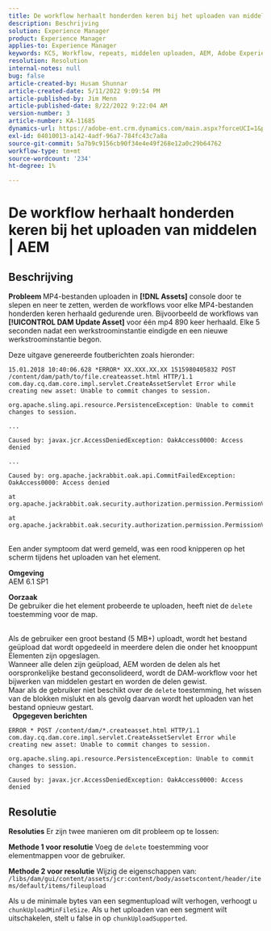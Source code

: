 ```yaml
---
title: De workflow herhaalt honderden keren bij het uploaden van middelen | AEM
description: Beschrijving
solution: Experience Manager
product: Experience Manager
applies-to: Experience Manager
keywords: KCS, Workflow, repeats, middelen uploaden, AEM, Adobe Experience Manager, 6.1
resolution: Resolution
internal-notes: null
bug: false
article-created-by: Husam Shunnar
article-created-date: 5/11/2022 9:09:54 PM
article-published-by: Jim Menn
article-published-date: 8/22/2022 9:22:04 AM
version-number: 3
article-number: KA-11685
dynamics-url: https://adobe-ent.crm.dynamics.com/main.aspx?forceUCI=1&pagetype=entityrecord&etn=knowledgearticle&id=b13e57af-6ed1-ec11-a7b5-00224809c399
exl-id: 04010013-a142-4adf-96a7-784fc43c7a8a
source-git-commit: 5a7b9c9156cb90f34e4e49f268e12a0c29b64762
workflow-type: tm+mt
source-wordcount: '234'
ht-degree: 1%

---
```


# De workflow herhaalt honderden keren bij het uploaden van middelen | AEM

## Beschrijving


<b>Probleem </b>
MP4-bestanden uploaden in <b>[!DNL Assets]</b> console door te slepen en neer te zetten, werden de workflows voor elke MP4-bestanden honderden keren herhaald gedurende uren.
Bijvoorbeeld de workflows van <b>[!UICONTROL DAM Update Asset]</b> voor één mp4 890 keer herhaald. Elke 5 seconden nadat een werkstroominstantie eindigde en een nieuwe werkstroominstantie begon.

Deze uitgave genereerde foutberichten zoals hieronder:


```
15.01.2018 10:40:06.628 *ERROR* XX.XXX.XX.XX 1515980405832 POST /content/dam/path/to/file.createasset.html HTTP/1.1 com.day.cq.dam.core.impl.servlet.CreateAssetServlet Error while creating new asset: Unable to commit changes to session.

org.apache.sling.api.resource.PersistenceException: Unable to commit changes to session.

...

Caused by: javax.jcr.AccessDeniedException: OakAccess0000: Access denied

...

Caused by: org.apache.jackrabbit.oak.api.CommitFailedException: OakAccess0000: Access denied

at org.apache.jackrabbit.oak.security.authorization.permission.PermissionValidator.checkPermissions(PermissionValidator.java:212)

at org.apache.jackrabbit.oak.security.authorization.permission.PermissionValidator.childNodeDeleted(PermissionValidator.java:168)
```


<br>Een ander symptoom dat werd gemeld, was een rood knipperen op het scherm tijdens het uploaden van het element.

<b>Omgeving</b>
<br>AEM 6.1 SP1

<b>Oorzaak </b>
<br>De gebruiker die het element probeerde te uploaden, heeft niet de `delete` toestemming voor de map.

<br>Als de gebruiker een groot bestand (5 MB+) uploadt, wordt het bestand geüpload dat wordt opgedeeld in meerdere delen die onder het knooppunt Elementen zijn opgeslagen.
<br>Wanneer alle delen zijn geüpload, AEM worden de delen als het oorspronkelijke bestand geconsolideerd, wordt de DAM-workflow voor het bijwerken van middelen gestart en worden de delen gewist.
<br>Maar als de gebruiker niet beschikt over de `delete` toestemming, het wissen van de blokken mislukt en als gevolg daarvan wordt het uploaden van het bestand opnieuw gestart.
<br> 
<b>Opgegeven berichten</b>



```
ERROR * POST /content/dam/*.createasset.html HTTP/1.1 com.day.cq.dam.core.impl.servlet.CreateAssetServlet Error while creating new asset: Unable to commit changes to session.

org.apache.sling.api.resource.PersistenceException: Unable to commit changes to session.

Caused by: javax.jcr.AccessDeniedException: OakAccess0000: Access denied
```



## Resolutie


<b>Resoluties</b>
Er zijn twee manieren om dit probleem op te lossen:<b> </b>

<b>Methode 1 voor resolutie</b>
Voeg de `delete` toestemming voor elementmappen voor de gebruiker.

<b>Methode 2 voor resolutie</b>
Wijzig de eigenschappen van:
`/libs/dam/gui/content/assets/jcr:content/body/assetscontent/header/items/default/items/fileupload`

Als u de minimale bytes van een segmentupload wilt verhogen, verhoogt u `chunkUploadMinFileSize`.
Als u het uploaden van een segment wilt uitschakelen, stelt u false in op `chunkUploadSupported`.

